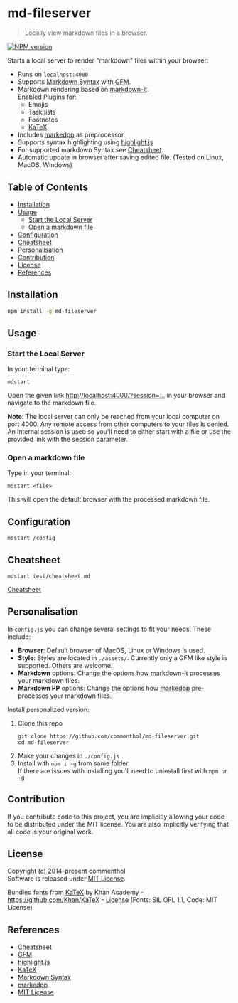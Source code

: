 # md-fileserver

> Locally view markdown files in a browser.

[![NPM version](https://badge.fury.io/js/md-fileserver.svg)](https://www.npmjs.com/package/md-fileserver)

Starts a local server to render "markdown" files within your browser:

* Runs on `localhost:4000`
* Supports [Markdown Syntax][] with [GFM][].
* Markdown rendering based on [markdown-it][].   
  Enabled Plugins for:
  * Emojis
  * Task lists
  * Footnotes
  * [KaTeX][]
* Includes [markedpp][] as preprocessor.
* Supports syntax highlighting using [highlight.js][]
* For supported markdown Syntax see [Cheatsheet][].
* Automatic update in browser after saving edited file. (Tested on Linux, MacOS, Windows)

## Table of Contents

<!-- !toc (minlevel=2 omit="Table of Contents") -->

* [Installation](#installation)
* [Usage](#usage)
  * [Start the Local Server](#start-the-local-server)
  * [Open a markdown file](#open-a-markdown-file)
* [Configuration](#configuration)
* [Cheatsheet](#cheatsheet)
* [Personalisation](#personalisation)
* [Contribution](#contribution)
* [License](#license)
* [References](#references)

<!-- toc! -->

## Installation

```bash
npm install -g md-fileserver
```

## Usage

### Start the Local Server

In your terminal type:

```
mdstart
```

Open the given link <http://localhost:4000/?session=...> in your browser and
navigate to the markdown file.

__Note__: The local server can only be reached from your local computer on port 4000.
Any remote access from other computers to your files is denied.
An internal session is used so you'll need to either start with a file or use the provided
link with the session parameter.

### Open a markdown file

Type in your terminal:

```
mdstart <file>
```

This will open the default browser with the processed markdown file.

## Configuration

```
mdstart /config
```

## Cheatsheet

```
mdstart test/cheatsheet.md
```

[Cheatsheet][]

## Personalisation

In `config.js` you can change several settings to fit your needs. These include:

* **Browser**: Default browser of MacOS, Linux or Windows is used.
* **Style**: Styles are located in `./assets/`. Currently only a GFM like style is supported. Others are welcome.
* **Markdown** options: Change the options how [markdown-it][] processes your markdown files.
* **Markdown PP** options: Change the options how [markedpp][] pre-processes your markdown files.

Install personalized version:

1.  Clone this repo
    ````
    git clone https://github.com/commenthol/md-fileserver.git
    cd md-fileserver
    ````
2.  Make your changes in `./config.js`
3.  Install with `npm i -g` from same folder.  
    If there are issues with installing you'll need to uninstall first with `npm un -g`

## Contribution

If you contribute code to this project, you are implicitly allowing your code
to be distributed under the MIT license. You are also implicitly verifying that
all code is your original work.

## License

Copyright (c) 2014-present commenthol   
Software is released under [MIT License][].

Bundled fonts from [KaTeX][] by Khan Academy - https://github.com/Khan/KaTeX - 
[License](https://github.com/KaTeX/KaTeX/blob/master/LICENSE) (Fonts: SIL OFL 1.1, Code: MIT License)

## References

<!-- !ref -->

* [Cheatsheet][Cheatsheet]
* [GFM][GFM]
* [highlight.js][highlight.js]
* [KaTeX][]
* [Markdown Syntax][Markdown Syntax]
* [markedpp][markedpp]
* [MIT License][MIT License]

<!-- ref! -->

[KaTeX]: https://katex.org/
[Cheatsheet]: test/cheatsheet.md
[GFM]: https://help.github.com/articles/github-flavored-markdown
[highlight.js]: http://highlightjs.org
[markdown-it]: https://github.com/markdown-it/markdown-it
[markedpp]: https://github.com/commenthol/markedpp
[Markdown Syntax]: http://daringfireball.net/projects/markdown/syntax
[MIT License]: ./LICENSE
